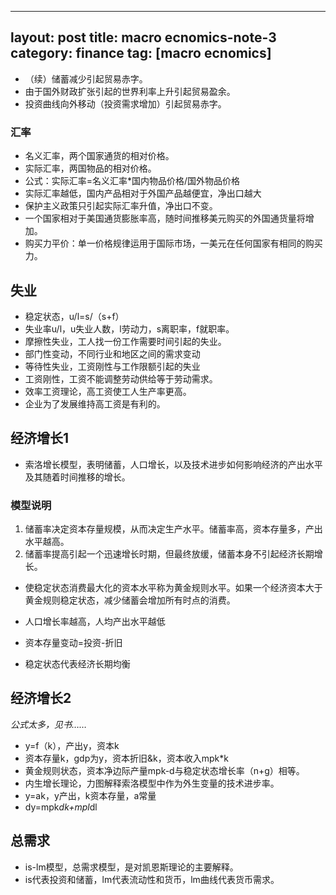 
---
layout: post
title: macro ecnomics-note-3
category: finance
tag: [macro ecnomics]
---
* （续）储蓄减少引起贸易赤字。
*  由于国外财政扩张引起的世界利率上升引起贸易盈余。
*  投资曲线向外移动（投资需求增加）引起贸易赤字。

### 汇率
* 名义汇率，两个国家通货的相对价格。
* 实际汇率，两国物品的相对价格。
* 公式：实际汇率=名义汇率*国内物品价格/国外物品价格
*  实际汇率越低，国内产品相对于外国产品越便宜，净出口越大
* 保护主义政策只引起实际汇率升值，净出口不变。
* 一个国家相对于美国通货膨胀率高，随时间推移美元购买的外国通货量将增加。
* 购买力平价：单一价格规律运用于国际市场，一美元在任何国家有相同的购买力。

## 失业
* 稳定状态，u/l=s/（s+f）
* 失业率u/l，u失业人数，l劳动力，s离职率，f就职率。
* 摩擦性失业，工人找一份工作需要时间引起的失业。
* 部门性变动，不同行业和地区之间的需求变动
* 等待性失业，工资刚性与工作限额引起的失业
* 工资刚性，工资不能调整劳动供给等于劳动需求。
* 效率工资理论，高工资使工人生产率更高。
* 企业为了发展维持高工资是有利的。

## 经济增长1
* 索洛增长模型，表明储蓄，人口增长，以及技术进步如何影响经济的产出水平及其随着时间推移的增长。

### 模型说明
1. 储蓄率决定资本存量规模，从而决定生产水平。储蓄率高，资本存量多，产出水平越高。
2. 储蓄率提高引起一个迅速增长时期，但最终放缓，储蓄本身不引起经济长期增长。
* 使稳定状态消费最大化的资本水平称为黄金规则水平。如果一个经济资本大于黄金规则稳定状态，减少储蓄会增加所有时点的消费。
* 人口增长率越高，人均产出水平越低

* 资本存量变动=投资-折旧
* 稳定状态代表经济长期均衡

## 经济增长2

*公式太多，见书……*

* y=f（k），产出y，资本k
* 资本存量k，gdp为y，资本折旧&k，资本收入mpk*k
* 黄金规则状态，资本净边际产量mpk-d与稳定状态增长率（n+g）相等。
* 内生增长理论，力图解释索洛模型中作为外生变量的技术进步率。
* y=ak，y产出，k资本存量，a常量
* dy=mpk*dk+mpl*dl

## 总需求
* is-lm模型，总需求模型，是对凯恩斯理论的主要解释。
* is代表投资和储蓄，lm代表流动性和货币，lm曲线代表货币需求。


